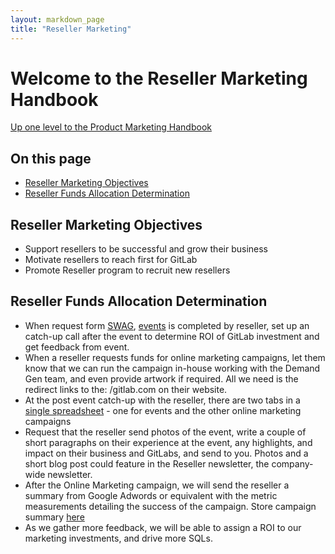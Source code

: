 ```yaml
---
layout: markdown_page
title: "Reseller Marketing"
---
```

# Welcome to the Reseller Marketing Handbook

[Up one level to the Product Marketing Handbook](/handbook/marketing/product-marketing/)    

## On this page
* [Reseller Marketing Objectives](#marketing-objectives)
* [Reseller Funds Allocation Determination](#funds-allocation)

## Reseller Marketing Objectives<a name="marketing-objectives"></a>

- Support resellers to be successful and grow their business 
- Motivate resellers to reach first for GitLab 
- Promote Reseller program to recruit new resellers 


## Reseller Funds Allocation Determination<a name="funds-allocation"></a>

- When request form [SWAG](https://docs.google.com/a/gitlab.com/forms/d/1x2qP8EyEu2Y_XmIt7txudUYh-PP_Tst6hRuNq3a7Ruc/edit?usp=drive_web), [events](https://docs.google.com/a/gitlab.com/forms/d/1np6zx17MZ4bEwto6NR8mEv0YLprU-V_BMETX-XIRzj8/edit) is completed by reseller, set up an catch-up call after the event to determine ROI of GitLab investment and get feedback from event.
- When a reseller requests funds for online marketing campaigns, let them know that we can run the campaign in-house working with the Demand Gen team, and even provide artwork if required. All we need is the redirect links to the: /gitlab.com on their website.
- At the post event catch-up with the reseller, there are two tabs in a [single spreadsheet](https://docs.google.com/a/gitlab.com/spreadsheets/d/18EDgP0OBUpSOg4W4piTBnNzv22ONATkNRLQan2Wii8c/edit?usp=sharing) - one for events and the other online marketing campaigns
- Request that the reseller send photos of the event, write a couple of short paragraphs on their experience at the event, any highlights, and impact on their business and GitLabs, and send to you. Photos and a short blog post could feature in the Reseller newsletter, the company-wide newsletter.
- After the Online Marketing campaign, we will send the reseller a summary from Google Adwords or equivalent with the metric measurements detailing the success of the campaign. Store campaign summary [here](https://drive.google.com/drive/folders/0B_7JcWccLLJPN3BfaVJjOEZDcGc?usp=sharing)  
- As we gather more feedback, we will be able to assign a ROI to our marketing investments, and drive more SQLs.

